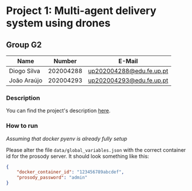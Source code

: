 # Project 1: Multi-agent delivery system using drones

## Group G2

| Name             | Number    | E-Mail             |
| ---------------- | --------- | ------------------ |
| Diogo Silva      | 202004288 | up202004288@edu.fe.up.pt   |
| João Araújo      | 202004293 | up202004293@edu.fe.up.pt   |

### Description

You can find the project's description [here](description/trabalho1.pdf).

### How to run

*Assuming that docker pyenv is already fully setup*

Please alter the file `data/global_variables.json` with the correct container id for the prosody server. It should look something like this:

```json
{
    "docker_container_id": "123456789abcdef",
    "prosody_password": "admin"
}
```

